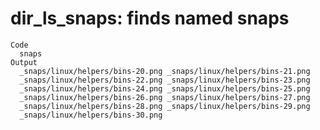 # dir_ls_snaps: finds named snaps

    Code
      snaps
    Output
      _snaps/linux/helpers/bins-20.png _snaps/linux/helpers/bins-21.png 
      _snaps/linux/helpers/bins-22.png _snaps/linux/helpers/bins-23.png 
      _snaps/linux/helpers/bins-24.png _snaps/linux/helpers/bins-25.png 
      _snaps/linux/helpers/bins-26.png _snaps/linux/helpers/bins-27.png 
      _snaps/linux/helpers/bins-28.png _snaps/linux/helpers/bins-29.png 
      _snaps/linux/helpers/bins-30.png 

